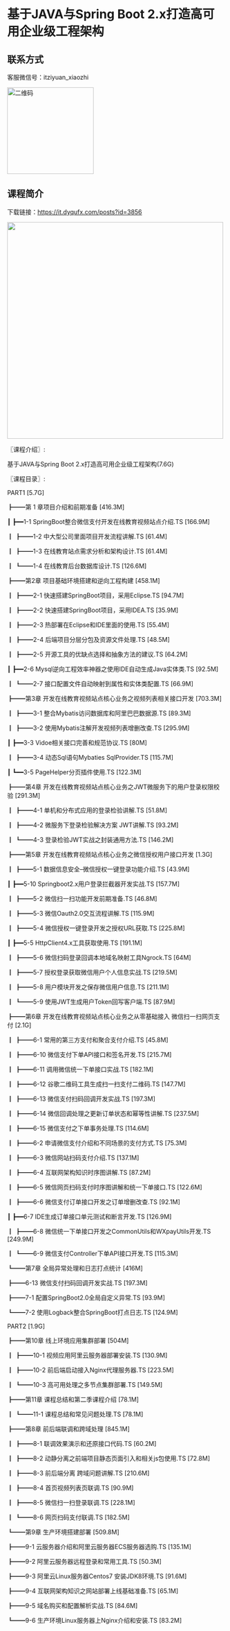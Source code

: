 # 基于JAVA与Spring Boot 2.x打造高可用企业级工程架构

## 联系方式

客服微信号：itziyuan_xiaozhi

<img src="https://ziyuanyun.oss-cn-guangzhou.aliyuncs.com/common/20240614073449/666b82192834a.jpg" width="200" height="200" alt="二维码">

## 课程简介

下载链接：https://it.dyqufx.com/posts?id=3856

<img src="https://ziyuanyun.oss-cn-guangzhou.aliyuncs.com/yun/20240515185358/664494460a21b.jpg" width="500" alt="">

  〖课程介绍〗:

 基于JAVA与Spring Boot 2.x打造高可用企业级工程架构(7.6G)

 〖课程目录〗:

  

 PART1 [5.7G]

 ┣━━第 1 章项目介绍和前期准备 [416.3M]

 ┃ ┣━━1-1 SpringBoot整合微信支付开发在线教育视频站点介绍.TS [166.9M]

 ┃ ┣━━1-2 中大型公司里面项目开发流程讲解.TS [61.4M]

 ┃ ┣━━1-3 在线教育站点需求分析和架构设计.TS [61.4M]

 ┃ ┗━━1-4 在线教育后台数据库设计.TS [126.6M]

 ┣━━第2章 项目基础环境搭建和逆向工程构建 [458.1M]

 ┃ ┣━━2-1 快速搭建SpringBoot项目，采用Eclipse.TS [94.7M]

 ┃ ┣━━2-2 快速搭建SpringBoot项目，采用IDEA.TS [35.9M]

 ┃ ┣━━2-3 热部署在Eclipse和IDE里面的使用.TS [55.4M]

 ┃ ┣━━2-4 后端项目分层分包及资源文件处理.TS [48.5M]

 ┃ ┣━━2-5 开源工具的优缺点选择和抽象方法的建议.TS [64.2M]

 ┃ ┣━━2-6 Mysql逆向工程效率神器之使用IDE自动生成Java实体类.TS [92.5M]

 ┃ ┗━━2-7 接口配置文件自动映射到属性和实体类配置.TS [66.9M]

 ┣━━第3章 开发在线教育视频站点核心业务之视频列表相关接口开发 [703.3M]

 ┃ ┣━━3-1 整合Mybatis访问数据库和阿里巴巴数据源.TS [89.3M]

 ┃ ┣━━3-2 使用Mybatis注解开发视频列表增删改查.TS [295.9M]

 ┃ ┣━━3-3 Vidoe相关接口完善和规范协议.TS [80M]

 ┃ ┣━━3-4 动态Sql语句Mybaties SqlProvider.TS [115.7M]

 ┃ ┗━━3-5 PageHelper分页插件使用.TS [122.3M]

 ┣━━第4章 开发在线教育视频站点核心业务之JWT微服务下的用户登录权限校验 [291.3M]

 ┃ ┣━━4-1 单机和分布式应用的登录检验讲解.TS [51.8M]

 ┃ ┣━━4-2 微服务下登录检验解决方案 JWT讲解.TS [93.2M]

 ┃ ┗━━4-3 登录检验JWT实战之封装通用方法.TS [146.2M]

 ┣━━第5章 开发在线教育视频站点核心业务之微信授权用户接口开发 [1.3G]

 ┃ ┣━━5-1 数据信息安全&#8211;微信授权一键登录功能介绍.TS [43.9M]

 ┃ ┣━━5-10 Springboot2.x用户登录拦截器开发实战.TS [157.7M]

 ┃ ┣━━5-2 微信扫一扫功能开发前期准备.TS [46.8M]

 ┃ ┣━━5-3 微信Oauth2.0交互流程讲解.TS [115.9M]

 ┃ ┣━━5-4 微信授权一键登录开发之授权URL获取.TS [225.8M]

 ┃ ┣━━5-5 HttpClient4.x工具获取使用.TS [191.1M]

 ┃ ┣━━5-6 微信扫码登录回调本地域名映射工具Ngrock.TS [64M]

 ┃ ┣━━5-7 授权登录获取微信用户个人信息实战.TS [219.5M]

 ┃ ┣━━5-8 用户模块开发之保存微信用户信息.TS [211.1M]

 ┃ ┗━━5-9 使用JWT生成用户Token回写客户端.TS [87.9M]

 ┣━━第6章 开发在线教育视频站点核心业务之从零基础接入 微信扫一扫网页支付 [2.1G]

 ┃ ┣━━6-1 常用的第三方支付和聚合支付介绍.TS [45.8M]

 ┃ ┣━━6-10 微信支付下单API接口和签名开发.TS [215.7M]

 ┃ ┣━━6-11 调用微信统一下单接口实战.TS [182.1M]

 ┃ ┣━━6-12 谷歌二维码工具生成扫一扫支付二维码.TS [147.7M]

 ┃ ┣━━6-13 微信支付扫码回调开发实战.TS [197.3M]

 ┃ ┣━━6-14 微信回调处理之更新订单状态和幂等性讲解.TS [237.5M]

 ┃ ┣━━6-15 微信支付之下单事务处理.TS [114.6M]

 ┃ ┣━━6-2 申请微信支付介绍和不同场景的支付方式.TS [75.3M]

 ┃ ┣━━6-3 微信网站扫码支付介绍.TS [137.1M]

 ┃ ┣━━6-4 互联网架构知识时序图讲解.TS [87.2M]

 ┃ ┣━━6-5 微信网页扫码支付时序图讲解和统一下单接口.TS [122.6M]

 ┃ ┣━━6-6 微信支付订单接口开发之订单增删改查.TS [92.1M]

 ┃ ┣━━6-7 IDE生成订单接口单元测试和断言开发.TS [126.9M]

 ┃ ┣━━6-8 微信统一下单接口开发之CommonUtils和WXpayUtils开发.TS [249.9M]

 ┃ ┗━━6-9 微信支付Controller下单API接口开发.TS [115.3M]

 ┗━━第7章 全局异常处理和日志打点统计 [416M]

 ┣━━6-13 微信支付扫码回调开发实战.TS [197.3M]

 ┣━━7-1 配置SpringBoot2.0全局自定义异常.TS [93.9M]

 ┗━━7-2 使用Logback整合SpringBoot打点日志.TS [124.9M]

 PART2 [1.9G]

 ┣━━第10章 线上环境应用集群部署 [504M]

 ┃ ┣━━10-1 视频应用阿里云服务器部署安装.TS [130.9M]

 ┃ ┣━━10-2 前后端启动接入Nginx代理服务器.TS [223.5M]

 ┃ ┗━━10-3 高可用处理之多节点集群部署.TS [149.5M]

 ┣━━第11章 课程总结和第二季课程介绍 [78.1M]

 ┃ ┗━━11-1 课程总结和常见问题处理.TS [78.1M]

 ┣━━第8章 前后端联调和跨域处理 [845.1M]

 ┃ ┣━━8-1 联调效果演示和还原接口代码.TS [60.2M]

 ┃ ┣━━8-2 动静分离之前端项目静态页面引入和相关js包使用.TS [72.8M]

 ┃ ┣━━8-3 前后端分离 跨域问题讲解.TS [210.6M]

 ┃ ┣━━8-4 首页视频列表页联调.TS [90.9M]

 ┃ ┣━━8-5 微信扫一扫登录联调.TS [228.1M]

 ┃ ┗━━8-6 网页扫码支付联调.TS [182.5M]

 ┗━━第9章 生产环境搭建部署 [509.8M]

 ┣━━9-1 云服务器介绍和阿里云服务器ECS服务器选购.TS [135.1M]

 ┣━━9-2 阿里云服务器远程登录和常用工具.TS [50.3M]

 ┣━━9-3 阿里云Linux服务器Centos7 安装JDK8环境.TS [91.6M]

 ┣━━9-4 互联网架构知识之网站部署上线基础准备.TS [65.1M]

 ┣━━9-5 域名购买和配置解析实战.TS [84.6M]

 ┗━━9-6 生产环境Linux服务器上Nginx介绍和安装.TS [83.2M] 

  